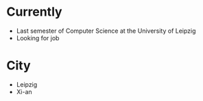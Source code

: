 # Currently

- Last semester of Computer Science at the University of Leipzig
- Looking for job

# City

- Leipzig
- Xi-an
